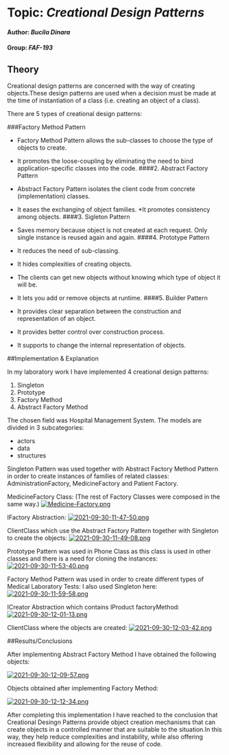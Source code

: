 # Topic: *Creational Design Patterns*
#### Author: *Bucila Dinara*
#### Group: *FAF-193*
## Theory
Creational design patterns are concerned with the way of creating objects.These design patterns are used when a decision must be made at the time of instantiation of a class (i.e. creating an object of a class).

There are 5 types of creational design patterns:

###Factory Method Pattern

* Factory Method Pattern allows the sub-classes to choose the type of objects to create.
* It promotes the loose-coupling by eliminating the need to bind application-specific classes into the code.
####2. Abstract Factory Pattern

* Abstract Factory Pattern isolates the client code from concrete (implementation) classes.
* It eases the exchanging of object families.
*It promotes consistency among objects.
####3. Sigleton Pattern

* Saves memory because object is not created at each request. Only single instance is reused again and again.
####4. Prototype Pattern

* It reduces the need of sub-classing.
* It hides complexities of creating objects.
* The clients can get new objects without knowing which type of object it will be.
* It lets you add or remove objects at runtime.
####5. Builder Pattern

* It provides clear separation between the construction and representation of an object.
* It provides better control over construction process.
* It supports to change the internal representation of objects.

##Implementation & Explanation

In my laboratory work I have implemented 4 creational design patterns:

1. Singleton
2. Prototype
3. Factory Method
4. Abstract Factory Method

The chosen field was Hospital Management System. The models are divided in 3 subcategories:

* actors
* data
* structures


Singleton Pattern was used together with Abstract Factory Method Pattern in order to create instances of families of related classes:
AdministrationFactory, MedicineFactory and Patient Factory.

MedicineFactory Class: (The rest of Factory Classes were composed in the same way.)
[![Medicine-Factory.png](https://i.postimg.cc/DwFw77Rz/Medicine-Factory.png)](https://postimg.cc/ZC7Sczbk)

IFactory Abstraction:
[![2021-09-30-11-47-50.png](https://i.postimg.cc/mg2PWQcD/2021-09-30-11-47-50.png)](https://postimg.cc/TpFdr5JM)

ClientClass which use the Abstract Factory Pattern together with Singleton to create the objects:
[![2021-09-30-11-49-08.png](https://i.postimg.cc/C5hgn4pn/2021-09-30-11-49-08.png)](https://postimg.cc/34c6PmR3)

Prototype Pattern was used in Phone Class as this class is used in other classes and there is a need for cloning the instances:
[![2021-09-30-11-53-40.png](https://i.postimg.cc/tRKcc5M3/2021-09-30-11-53-40.png)](https://postimg.cc/fkv5txZy)

Factory Method Pattern was used in order to create different types of Medical Laboratory Tests:
I also used Singleton here:
[![2021-09-30-11-59-58.png](https://i.postimg.cc/CK0SV0r4/2021-09-30-11-59-58.png)](https://postimg.cc/4YWrzDgK)

ICreator Abstraction which contains IProduct factoryMethod:
[![2021-09-30-12-01-13.png](https://i.postimg.cc/3r08ptGm/2021-09-30-12-01-13.png)](https://postimg.cc/Z0ZzzFV5)

ClientClass where the objects are created:
[![2021-09-30-12-03-42.png](https://i.postimg.cc/GmLnMK4M/2021-09-30-12-03-42.png)](https://postimg.cc/nCPWrvY7)

##Results/Conclusions

After implementing Abstract Factory Method I have obtained the following objects:

[![2021-09-30-12-09-57.png](https://i.postimg.cc/hGns8Zhj/2021-09-30-12-09-57.png)](https://postimg.cc/dhWGwB2P)

Objects obtained after implementing Factory Method:

[![2021-09-30-12-12-34.png](https://i.postimg.cc/P5CJ3dpV/2021-09-30-12-12-34.png)](https://postimg.cc/cvNd6ycf)

After completing this implementation I have reached to the conclusion that Creational Desingn
Patterns provide object creation mechanisms that can create objects in a controlled manner that are suitable to the situation.In this way, they help reduce complexities and instability, while also offering increased flexibility and allowing for the reuse of code.




